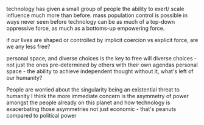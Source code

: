 


technology has given a small group of people the ability to exert/ scale influence much more than before.
  mass population control is possible in ways never seen before
technology can be as much of a top-down oppressive force, as much as a bottoms-up empowering force.

if our lives are shaped or controlled by implicit coercion vs explicit force, are we any less free?

personal space, and diverse choices is the key to free will
  diverse choices - not just the ones pre-determined by others with their own agendas
  personal space - the ability to achieve independent thought
  without it, what's left of our humanity?

People are worried about the singularity being an existential threat to humanity
  I think the more immediate concern is the asymmetry of power amongst the people already on this planet
  and how technology is exacerbating those asymmetries
  not just economic - that's peanuts compared to political power
